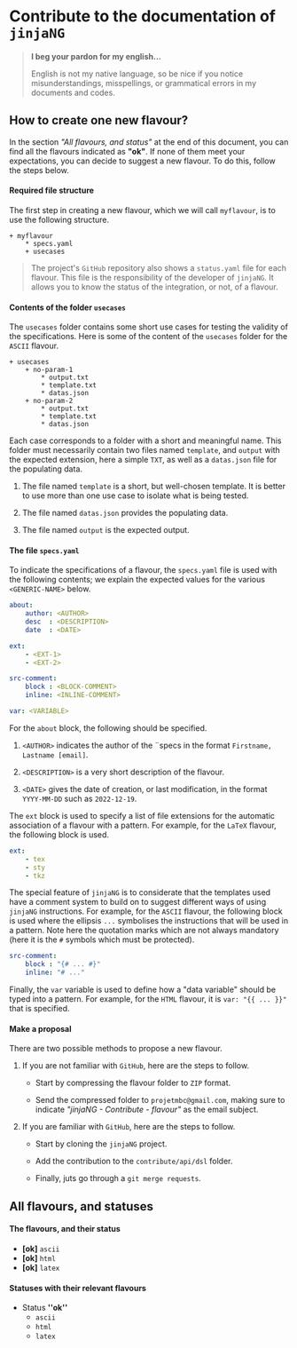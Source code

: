 Contribute to the documentation of `jinjaNG`
============================================

> **I beg your pardon for my english...**
>
> English is not my native language, so be nice if you notice misunderstandings, misspellings, or grammatical errors in my documents and codes.


How to create one new flavour?
------------------------------

In the section *"All flavours, and status"* at the end of this document, you can find all the flavours indicated as **"ok"**. If none of them meet your expectations, you can decide to suggest a new flavour. To do this, follow the steps below.


#### Required file structure

The first step in creating a new flavour, which we will call `myflavour`, is to use the following structure.

~~~
+ myflavour
    * specs.yaml
    + usecases
~~~


> The project's `GitHub` repository also shows a `status.yaml` file for each flavour. This file is the responsibility of the developer of `jinjaNG`. It allows you to know the status of the integration, or not, of a flavour.

#### Contents of the folder `usecases`

The `usecases` folder contains some short use cases for testing the validity of the specifications. Here is some of the content of the `usecases` folder for the `ASCII` flavour.

~~~
+ usecases
    + no-param-1
        * output.txt
        * template.txt
        * datas.json
    + no-param-2
        * output.txt
        * template.txt
        * datas.json
~~~

Each case corresponds to a folder with a short and meaningful name. This folder must necessarily contain two files named `template`, and `output` with the expected extension, here a simple `TXT`, as well as a `datas.json` file for the populating data.

  1. The file named `template` is a short, but well-chosen template. It is better to use more than one use case to isolate what is being tested.

  1. The file named `datas.json` provides the populating data.

  1. The file named `output` is the expected output.


#### The file `specs.yaml`

To indicate the specifications of a flavour, the `specs.yaml` file is used with the following contents; we explain the expected values for the various `<GENERIC-NAME>` below.

~~~yaml
about:
    author: <AUTHOR>
    desc  : <DESCRIPTION>
    date  : <DATE>

ext:
    - <EXT-1>
    - <EXT-2>

src-comment:
    block : <BLOCK-COMMENT>
    inline: <INLINE-COMMENT>

var: <VARIABLE>
~~~

For the `about` block, the following should be specified.

  1. `<AUTHOR>` indicates the author of the ¨specs in the format `Firstname, Lastname [email]`.

  1. `<DESCRIPTION>` is a very short description of the flavour.

  1. `<DATE>` gives the date of creation, or last modification, in the format `YYYY-MM-DD` such as `2022-12-19`.

The `ext` block is used to specify a list of file extensions for the automatic association of a flavour with a pattern. For example, for the `LaTeX` flavour, the following block is used.

~~~yaml
ext:
    - tex
    - sty
    - tkz
~~~

The special feature of `jinjaNG` is to considerate that the templates used have a comment system to build on to suggest different ways of using `jinjaNG` instructions. For example, for the `ASCII` flavour, the following block is used where the ellipsis `...` symbolises the instructions that will be used in a pattern. Note here the quotation marks which are not always mandatory (here it is the `#` symbols which must be protected).

~~~yaml
src-comment:
    block : "{# ... #}"
    inline: "# ..."
~~~

Finally, the `var` variable is used to define how a "data variable" should be typed into a pattern. For example, for the `HTML` flavour, it is `var: "{{ ... }}"` that is specified.


#### Make a proposal

There are two possible methods to propose a new flavour.

  1. If you are not familiar with `GitHub`, here are the steps to follow.

      * Start by compressing the flavour folder to `ZIP` format.

      * Send the compressed folder to `projetmbc@gmail.com`, making sure to indicate *"jinjaNG - Contribute - flavour"* as the email subject.

  1. If you are familiar with `GitHub`, here are the steps to follow.

      * Start by cloning the `jinjaNG` project.

      * Add the contribution to the `contribute/api/dsl` folder.

      * Finally, juts go through a `git merge requests`.



All flavours, and statuses
-------------------------

#### The flavours, and their status

<!-- LIST OF FLAVOURS AND THEIR STATUS - AUTO - START -->

  * **[ok]** `ascii`
  * **[ok]** `html`
  * **[ok]** `latex`

<!-- LIST OF FLAVOURS AND THEIR STATUS - AUTO - END -->


#### Statuses with their relevant flavours

<!-- LIST OF STATUSES WITH THE RELEVANT FLAVOURS - AUTO - START -->

  * Status **''ok''**
    + `ascii`
    + `html`
    + `latex`

<!-- LIST OF STATUSES WITH THE RELEVANT FLAVOURS - AUTO - END -->




